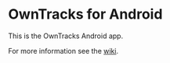 OwnTracks for Android
=======

This is the OwnTracks Android app. 

For more information see the [wiki](https://github.com/owntracks/owntracks/wiki/Android).
